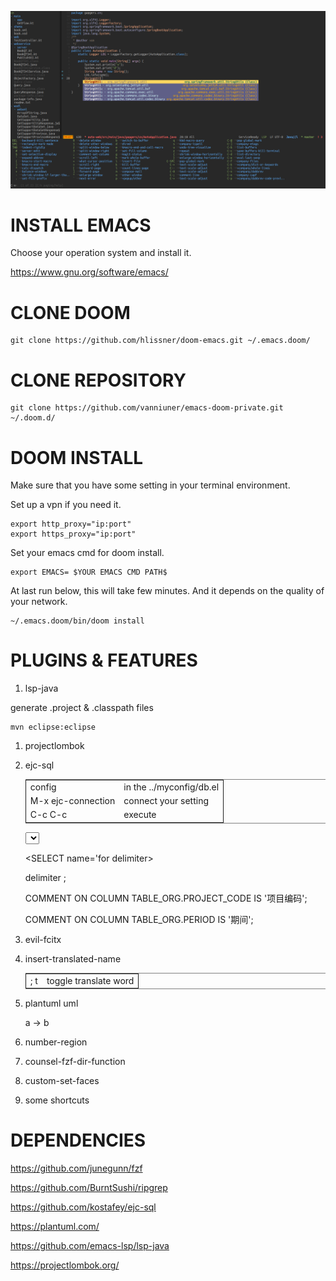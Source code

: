 ![img](tui-cut.png)


# INSTALL EMACS

Choose your operation system and install it.

<https://www.gnu.org/software/emacs/>


# CLONE DOOM

    git clone https://github.com/hlissner/doom-emacs.git ~/.emacs.doom/


# CLONE REPOSITORY

    git clone https://github.com/vanniuner/emacs-doom-private.git ~/.doom.d/


# DOOM INSTALL

Make sure that you have some setting in your terminal environment.

Set up a vpn if you need it.

    export http_proxy="ip:port"
    export https_proxy="ip:port"

Set your emacs cmd for doom install.

    export EMACS= $YOUR EMACS CMD PATH$

At last run below, this will take few minutes. And it depends on the quality of your network.

    ~/.emacs.doom/bin/doom install


# PLUGINS & FEATURES

1.  lsp-java

generate .project & .classpath files

    mvn eclipse:eclipse

1.  projectlombok
2.  ejc-sql
    
    <table border="2" cellspacing="0" cellpadding="6" rules="groups" frame="hsides">
    
    
    <colgroup>
    <col  class="org-left" />
    
    <col  class="org-left" />
    </colgroup>
    <tbody>
    <tr>
    <td class="org-left">config</td>
    <td class="org-left">in the ../myconfig/db.el</td>
    </tr>
    
    
    <tr>
    <td class="org-left">M-x   ejc-connection</td>
    <td class="org-left">connect your setting</td>
    </tr>
    
    
    <tr>
    <td class="org-left">C-c  C-c</td>
    <td class="org-left">execute</td>
    </tr>
    </tbody>
    </table>

    
    <SELECT name='for org'>
    
    SELECT * FROM TABLE_ORG
    
    </SELECT>
    
    <SELECT name='for delimiter>
    
    delimiter ;
    
    COMMENT ON COLUMN TABLE_ORG.PROJECT_CODE IS '项目编码';
    
    COMMENT ON COLUMN TABLE_ORG.PERIOD IS '期间';
    
    </SELECT>

1.  evil-fcitx

2.  insert-translated-name
    
    <table border="2" cellspacing="0" cellpadding="6" rules="groups" frame="hsides">
    
    
    <colgroup>
    <col  class="org-left" />
    
    <col  class="org-left" />
    </colgroup>
    <tbody>
    <tr>
    <td class="org-left">; t</td>
    <td class="org-left">toggle translate word</td>
    </tr>
    </tbody>
    </table>
3.  plantuml uml

    
    a -> b

1.  number-region
2.  counsel-fzf-dir-function
3.  custom-set-faces
4.  some shortcuts


# DEPENDENCIES

<https://github.com/junegunn/fzf>

<https://github.com/BurntSushi/ripgrep>

<https://github.com/kostafey/ejc-sql>

<https://plantuml.com/>

<https://github.com/emacs-lsp/lsp-java>

<https://projectlombok.org/>

